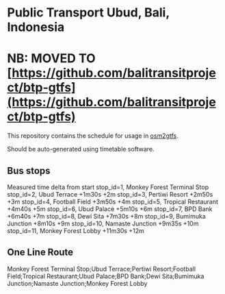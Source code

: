 # Public Transport Ubud, Bali, Indonesia

# NB: MOVED TO [https://github.com/balitransitproject/btp-gtfs](https://github.com/balitransitproject/btp-gtfs)

This repository contains the schedule for usage in [osm2gtfs](https://github.com/grote/osm2gtfs).

Should be auto-generated using timetable software.

## Bus stops
Measured time delta from start
stop_id=1, Monkey Forest Terminal Stop
stop_id=2, Ubud Terrace +1m30s +2m
stop_id=3, Pertiwi Resort +2m50s +3m
stop_id=4, Football Field +3m50s +4m
stop_id=5, Tropical Restaurant +4m40s +5m
stop_id=6, Ubud Palace +5m10s +6m
stop_id=7, BPD Bank +6m40s +7m
stop_id=8, Dewi Sita +7m30s +8m
stop_id=9, Bumimuka Junction +8m10s +9m
stop_id=10, Namaste Junction +9m35s +10m
stop_id=11, Monkey Forest Lobby +11m30s +12m

## One Line Route
Monkey Forest Terminal Stop;Ubud Terrace;Pertiwi Resort;Football Field;Tropical Restaurant;Ubud Palace;BPD Bank;Dewi Sita;Bumimuka Junction;Namaste Junction;Monkey Forest Lobby

